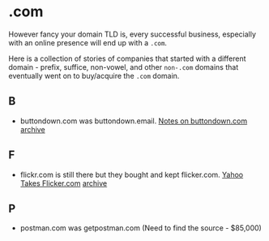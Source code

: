 # .com

However fancy your domain TLD is, every successful business, especially with an online presence will end up with a `.com`.

Here is a collection of stories of companies that started with a different domain - prefix, suffice, non-vowel, and other `non-.com` domains that eventually went on to buy/acquire the `.com` domain.

## B

- buttondown.com was buttondown.email. [Notes on buttondown.com](https://jmduke.com/posts/microblog/buttondown-dot-com/) [archive](https://archive.is/opEwM)

## F

- flickr.com is still there but they bought and kept flicker.com. [Yahoo Takes Flicker.com](https://petapixel.com/2010/06/15/yahoo-finally-takes-control-of-flicker-com-domain-name/) [archive](https://archive.is/EuMza)

## P

- postman.com was getpostman.com (Need to find the source - $85,000)